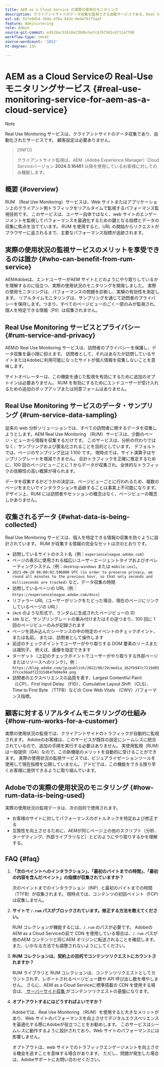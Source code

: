 ```yaml
---
title: AEM as a Cloud Service の実際の使用のモニタリング
description: クライアントサイドのデータ収集を監視できる自動サービスである、Real Use Monitoring （RUM）について説明します。
exl-id: 91fe9454-3dde-476a-843e-0e64f6f73aaf
feature: Administering
role: Admin
source-git-commit: ed52bac52618e23b9bcbe7c6767501c6711aff00
workflow-type: tm+mt
source-wordcount: '1012'
ht-degree: 13%

---
```


# AEM as a Cloud Serviceの Real-Use モニタリングサービス {#real-use-monitoring-service-for-aem-as-a-cloud-service}

>[!NOTE]
>
>Real Use Monitoring サービスは、クライアントサイドのデータ収集であり、自動化されたサービスです。 顧客設定は必要ありません。

>[!INFO]
>
>クライアントサイド監視は、AEM（Adobe Experience Manager）Cloud Serviceバージョン **2024.5.16461** 以降を使用しているお客様に対してのみ機能します。

## 概要 {#overview}

RUM （Real Use Monitoring）サービスは、Web サイトまたはアプリケーション上のクライアント側トラフィックをリアルタイムで監視するパフォーマンス監視技術です。 このサービスは、ユーザー自体ではなく、web サイトのエンゲージメントを監視してパフォーマンスを最適化するための鍵となる指標とデータの収集に焦点を当てています。 RUM を使用すると、URL の開始からリクエストがブラウザーに返されるまで、主要なパフォーマンス指標が追跡されます。

## 実際の使用状況の監視サービスのメリットを享受できるのは誰か {#who-can-benefit-from-rum-service}

AEMAdobeは、エンドユーザーがAEM サイトとどのようにやり取りしているかを理解するのに役立つ、実際の使用状況のモニタリングを開発しました。 実際の使用モニタリングは、パフォーマンスの問題を診断し、実験の有効性を測定します。 リアルタイムモニタリングは、サンプリングを通じて訪問者のプライバシーを保持します。つまり、すべてのページビューのごく一部のみが監視され、個人を特定できる情報（PII）は収集されません。

## Real Use Monitoring サービスとプライバシー {#rum-service-and-privacy}

AEMの Real Use Monitoring サービスは、訪問者のプライバシーを保護し、データ収集を最小限に抑えます。 訪問者として、それはあなたが訪問しているサイトまたはAdobeに利用可能になったサイトが個人情報を収集しないことを意味します。

サイトオペレーターは、この機能を通じた監視を有効にするために追加のオプトインは必要ありません。 RUM を有効にするためにエンドユーザーが受け入れるための追加のポップアップまたは同意フォームはありません。

## Real Use Monitoring サービスのデータ・サンプリング {#rum-service-data-sampling}

従来の web 分析ソリューションでは、すべての訪問者に関するデータを収集しようとします。AEM Real Use Monitoring （RUM）サービスは、少数のページ・ビューから情報を収集するだけです。 このサービスは、分析の代わりではなく、サンプリングおよび匿名化されることを目的としています。 デフォルトでは、ページのサンプリング比は 1:100 です。 現時点では、サイト演算子はサンプリングレートを増減できません。 合計トラフィックを正確に推定するために、100 回のページビューごとに 1 からデータが収集され、全体的なトラフィックの信頼性の高い概算が得られます。

データを収集するかどうかの決定は、ページビューごとに行われるため、複数のページをまたいでインタラクションを追跡することは事実上不可能になります。 デザイン上、RUM には訪問者やセッションの概念はなく、ページビューの概念しかありません。

## 収集されるデータ {#what-data-is-being-collected}

Real Use Monitoring サービスは、個人を特定できる情報の収集を防ぐように設計されています。 RUM が収集する情報の完全なセットは次のとおりです。

* 訪問しているサイトのホスト名（例：`experienceleague.adobe.com`）
* ページの表示に使用される幅広いユーザーエージェントタイプおよびオペレーティングシステム（例：`desktop:windows` または `mobile:ios`）。
* `2021-06-26 06:00:02.596000 UTC (in order to preserve privacy, we round all minutes to the previous hour, so that only seconds and milliseconds are tracked)` など、データ収集の時間
* 訪問しているページの URL（例：`https://experienceleague.adobe.com/docs`）
* リファラー URL（ユーザーがリンクをたどった場合、現在のページにリンクしているページの URL）
* `2Ac6` のような形式で、ランダムに生成されたページビューの ID
* `100` など、サンプリングレートの重み付けまたはその逆つまり、100 回に 1 回のページビューのみが記録されます
* ページを読み込んだシーケンスの中の特定のイベントのチェックポイント、または名前。 または、訪問者として操作します
* 前述のチェックポイントでユーザーがやり取りする DOM 要素のソースまたは識別子。 例えば、画像を指定できます
* ターゲット（上記のチェックポイントでユーザーがやり取りする外部ページまたはリソースへのリンク）。例：`https://blog.adobe.com/jp/publish/2022/06/29/media_162fb947c7219d0537cce36adf22315d64fb86e94.png`
* 訪問者のエクスペリエンスの品質を表す、Largest Contentful Paint （LCP）、First Input Delay （FID）、Cumulative Layout Shift （CLS）、Time to First Byte （TTFB）などの Core Web Vitals （CWV）パフォーマンス指標。

## 顧客に対するリアルタイムモニタリングの仕組み {#how-rum-works-for-a-customer}

実際の使用状況の監視では、クライアントサイドのトラフィックが自動的に監視されます。 Adobeのお客様は、このサービスが既存の設定にシームレスに統合されているので、追加の手順を実行する必要はありません。 実使用監視（RUM）は一般提供（GA）なので、この新機能のメリットを自動的に受けることができます。 実際の使用状況の監視サービスでは、ビジュアライゼーションツールを使用して現在指標を公開していません。 アドビでは、この機能をできる限り早くお客様に提供できるように取り組んでいます。

<!-- Alexandru: hiding temporarily, until we figure out where this needs to be linked to 

If you wish to leverage more insights with this new feature to optimize your digital experiences effortlessly, please see here (link to Row 99). -->

## Adobeでの実際の使用状況のモニタリング {#how-rum-data-is-being-used}

実際の使用状況の監視データは、次の目的で使用されます。

* お客様のサイトに対してパフォーマンスのボトルネックを特定および修正する
* 互換性を向上させるために、AEMが同じページ上の他のスクリプト（分析、ターゲティング、外部ライブラリなど）とどのようにやり取りするかを理解する。
<!--
## Limitations and understanding variance in page views and performance metrics {#limitations-and-understanding-variance-in-page-views-and-performance-metrics}

Here are key considerations for customers to keep in mind when interpreting their RUM data:

1. **Tracker blockers**

   * End-users employing tracker blockers or privacy extensions can impede RUM data collection, as these tools restrict the tracking scripts' execution. This restriction may lead to underreported page views and user interactions, creating a discrepancy between actual site activity and the data captured by RUM.

1. **Limitations in capturing headless API/JSON calls**

   * RUM data service focuses on the client-side experience and doesn't capture the backend API or JSON calls made from a non-AEM headless app at this time. The exclusion of these calls from RUM service data creates variances from the content requests measured by CDN Analytics.
-->

## FAQ {#faq}

<!-- REMOVED THIS FAQ AS PER EMAIL REQUEST FROM SHWETA DUA, SEPTEMBER 4, 2024 TO THE DL-AEM-DOCS GROUP 
1. **Can customers integrate the RUM service scripts with third-party systems like Dynatrace?**

   Yes.
-->

1. **「次のペイントへのインタラクション」、「最初のバイトまでの時間」、「最初の内容を含んだペイント」の指標が収集されていますか？**

   次のペイントまでのインタラクション（INP）と最初のバイトまでの時間（TTFB）が収集されます。  現時点では、コンテンツの初回ペイント（FCP）は収集しません。

1. **サイトで `/.rum` パスがブロックされています。修正する方法を教えてください。**

   RUM コレクションが機能するには、`/.rum` のパスが必要です。 AdobeのAEM as a Cloud Serviceの前で CDN を使用している場合は、`/.rum` パスが他のAEM コンテンツと同じAEM オリジンに転送されることを確認します。 また、いかなる方法でも調整されないようにしてください。

1. **RUM コレクションは、契約上の目的でコンテンツリクエストにカウントされますか？**

   RUM ライブラリと RUM コレクションは、コンテンツリクエストとしてカウントされず、レポートされるページビュー数や API 呼び出し数を増やしません。 さらに、AEM as a Cloud Serviceに標準搭載の CDN を使用する場合は、[ サーバーサイド収集 ](#serverside-collection) がコンテンツリクエストの基盤になります。

1. **オプトアウトするにはどうすればよいですか？**

   Adobeでは、Real Use Monitoring （RUM）を使用すると大きなメリットがあり、Web サイトのパフォーマンスを向上させてデジタルエクスペリエンスを最適化する際にAdobeが役立つことをお勧めします。 このサービスはシームレスに動作するように設計されており、Web サイトのパフォーマンスには影響しません。

   オプトアウトは、web サイトでのトラフィックエンゲージメントを向上させる機会を逃すことを意味する場合があります。 ただし、問題が発生した場合は、Adobeサポートにお問い合わせください。

